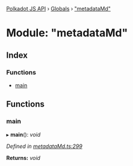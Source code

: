 [Polkadot JS API](../README.md) › [Globals](../globals.md) › ["metadataMd"](_metadatamd_.md)

# Module: "metadataMd"

## Index

### Functions

* [main](_metadatamd_.md#main)

## Functions

###  main

▸ **main**(): *void*

*Defined in [metadataMd.ts:299](https://github.com/polkadot-js/api/blob/71c1d16dc4/packages/typegen/src/metadataMd.ts#L299)*

**Returns:** *void*
